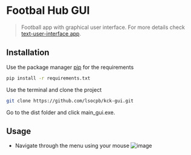 # Footbal Hub GUI
> Football app with graphical user interface.
> For more details check [text-user-interface app](https://github.com/lsocpb/kck-tbi).

## Installation
Use the package manager [pip](https://pip.pypa.io/en/stable/) for the requirements

```bash
pip install -r requirements.txt
```

Use the terminal and clone the project
```bash
git clone https://github.com/lsocpb/kck-gui.git
```
Go to the dist folder and click main_gui.exe.

## Usage
- Navigate through the menu using your mouse
![image](https://github.com/lsocpb/kck-gui/assets/102978283/b8f4afd4-3806-48c9-8c30-104836a97abb)
